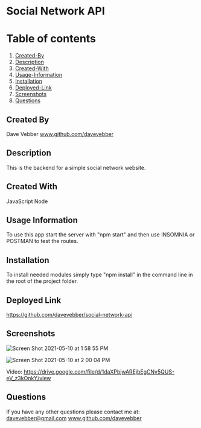 
# Social Network API

# Table of contents
1. [Created-By](#created-by)
2. [Description](#description)
3. [Created-With](#created-with)
4. [Usage-Information](#usage)
5. [Installation](#install)
6. [Deployed-Link](#deployed-link)
7. [Screenshots](#screenshots)
8. [Questions](#questions)

## Created By <a name="created-by"></a>
Dave Vebber
www.github.com/davevebber

## Description <a name="description"></a>
This is the backend for a simple social network website.

## Created With <a name="created-with"></a>
JavaScript
Node

## Usage Information <a name="usage"></a>
To use this app start the server with "npm start" and then use INSOMNIA or POSTMAN to test the routes.

## Installation <a name="install"></a>
To install needed modules simply type "npm install" in the command line in the root of the project folder.

## Deployed Link <a name="deployed-link"></a>
https://github.com/davevebber/social-network-api

## Screenshots <a name="screenshots"></a>
![Screen Shot 2021-05-10 at 1 58 55 PM](https://user-images.githubusercontent.com/75150876/117723922-e24ff100-b197-11eb-9679-5fa1be1ee4ec.png)

![Screen Shot 2021-05-10 at 2 00 04 PM](https://user-images.githubusercontent.com/75150876/117724029-07446400-b198-11eb-9f36-f1606af207c1.png)

Video: 
https://drive.google.com/file/d/1daXPbjwAREjbEgCNv5QUS-eV_z3kOnkY/view

## Questions <a name="questions"></a>
If you have any other questions please contact me at:
davevebber@gmail.com
www.github.com/davevebber